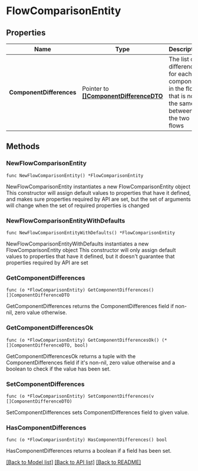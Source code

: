 # FlowComparisonEntity

## Properties

Name | Type | Description | Notes
------------ | ------------- | ------------- | -------------
**ComponentDifferences** | Pointer to [**[]ComponentDifferenceDTO**](ComponentDifferenceDTO.md) | The list of differences for each component in the flow that is not the same between the two flows | [optional] 

## Methods

### NewFlowComparisonEntity

`func NewFlowComparisonEntity() *FlowComparisonEntity`

NewFlowComparisonEntity instantiates a new FlowComparisonEntity object
This constructor will assign default values to properties that have it defined,
and makes sure properties required by API are set, but the set of arguments
will change when the set of required properties is changed

### NewFlowComparisonEntityWithDefaults

`func NewFlowComparisonEntityWithDefaults() *FlowComparisonEntity`

NewFlowComparisonEntityWithDefaults instantiates a new FlowComparisonEntity object
This constructor will only assign default values to properties that have it defined,
but it doesn't guarantee that properties required by API are set

### GetComponentDifferences

`func (o *FlowComparisonEntity) GetComponentDifferences() []ComponentDifferenceDTO`

GetComponentDifferences returns the ComponentDifferences field if non-nil, zero value otherwise.

### GetComponentDifferencesOk

`func (o *FlowComparisonEntity) GetComponentDifferencesOk() (*[]ComponentDifferenceDTO, bool)`

GetComponentDifferencesOk returns a tuple with the ComponentDifferences field if it's non-nil, zero value otherwise
and a boolean to check if the value has been set.

### SetComponentDifferences

`func (o *FlowComparisonEntity) SetComponentDifferences(v []ComponentDifferenceDTO)`

SetComponentDifferences sets ComponentDifferences field to given value.

### HasComponentDifferences

`func (o *FlowComparisonEntity) HasComponentDifferences() bool`

HasComponentDifferences returns a boolean if a field has been set.


[[Back to Model list]](../README.md#documentation-for-models) [[Back to API list]](../README.md#documentation-for-api-endpoints) [[Back to README]](../README.md)


